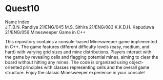 # Quest10
Name                 Index   
J.T.B.N. Randiya   21/ENG/045
M.S. Sithira       21/ENG/083
K.K.D.H. Kapuduwa  21/ENG/056
Minesweeper Game in C++

This repository contains a console-based Minesweeper game implemented in C++. The game features different difficulty levels (easy, medium, and hard) with varying grid sizes and mine distributions. Players interact with the game by revealing cells and flagging potential mines, aiming to clear the board without hitting any mines. The code is organized using object-oriented principles with classes representing cells and the overall game structure. Enjoy the classic Minesweeper experience in your console!

